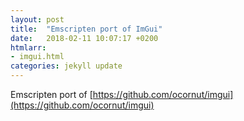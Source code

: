 ```yaml
---
layout: post
title:  "Emscripten port of ImGui"
date:   2018-02-11 10:07:17 +0200
htmlarr:
- imgui.html
categories: jekyll update
---
```


Emscripten port of [https://github.com/ocornut/imgui](https://github.com/ocornut/imgui)
